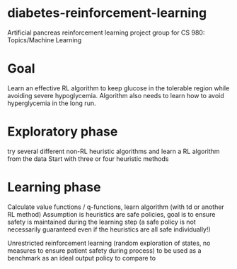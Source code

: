 # diabetes-reinforcement-learning #
Artificial pancreas reinforcement learning project group for CS 980: Topics/Machine Learning

# Goal #
Learn an effective RL algorithm to keep glucose in the tolerable region while avoiding severe hypoglycemia. Algorithm also needs to learn how to avoid hyperglycemia in the long run.

# Exploratory phase #
try several different non-RL heuristic algorithms and learn a RL algorithm from the data
Start with three or four heuristic methods

# Learning phase #
Calculate value functions / q-functions, learn algorithm (with td or another RL method)
Assumption is heuristics are safe policies, goal is to ensure safety is maintained during the learning step (a safe policy is not necessarily guaranteed even if the heuristics are all safe individually!)

Unrestricted reinforcement learning (random exploration of states, no measures to ensure patient safety during process) to be used as a benchmark as an ideal output policy to compare to

